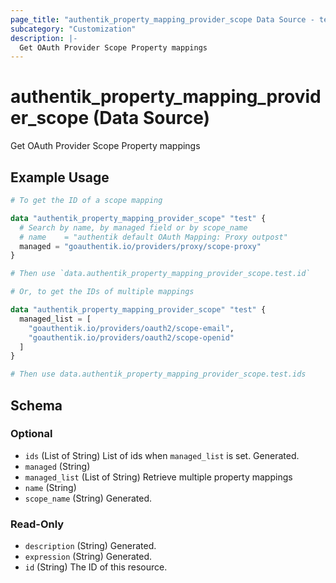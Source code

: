 ```yaml
---
page_title: "authentik_property_mapping_provider_scope Data Source - terraform-provider-authentik"
subcategory: "Customization"
description: |-
  Get OAuth Provider Scope Property mappings
---
```


# authentik_property_mapping_provider_scope (Data Source)

Get OAuth Provider Scope Property mappings

## Example Usage

```terraform
# To get the ID of a scope mapping

data "authentik_property_mapping_provider_scope" "test" {
  # Search by name, by managed field or by scope_name
  # name    = "authentik default OAuth Mapping: Proxy outpost"
  managed = "goauthentik.io/providers/proxy/scope-proxy"
}

# Then use `data.authentik_property_mapping_provider_scope.test.id`

# Or, to get the IDs of multiple mappings

data "authentik_property_mapping_provider_scope" "test" {
  managed_list = [
    "goauthentik.io/providers/oauth2/scope-email",
    "goauthentik.io/providers/oauth2/scope-openid"
  ]
}

# Then use data.authentik_property_mapping_provider_scope.test.ids
```

<!-- schema generated by tfplugindocs -->
## Schema

### Optional

- `ids` (List of String) List of ids when `managed_list` is set. Generated.
- `managed` (String)
- `managed_list` (List of String) Retrieve multiple property mappings
- `name` (String)
- `scope_name` (String) Generated.

### Read-Only

- `description` (String) Generated.
- `expression` (String) Generated.
- `id` (String) The ID of this resource.
